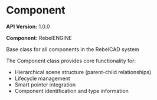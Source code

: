 # Component

**API Version:** 1.0.0

**Component:** RebelENGINE

Base class for all components in the RebelCAD system

The Component class provides core functionality for:
- Hierarchical scene structure (parent-child relationships)
- Lifecycle management
- Smart pointer integration
- Component identification and type information

